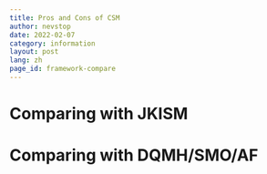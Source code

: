 ```yaml
---
title: Pros and Cons of CSM
author: nevstop
date: 2022-02-07
category: information
layout: post
lang: zh
page_id: framework-compare
---
```


# Comparing with JKISM

# Comparing with DQMH/SMO/AF
